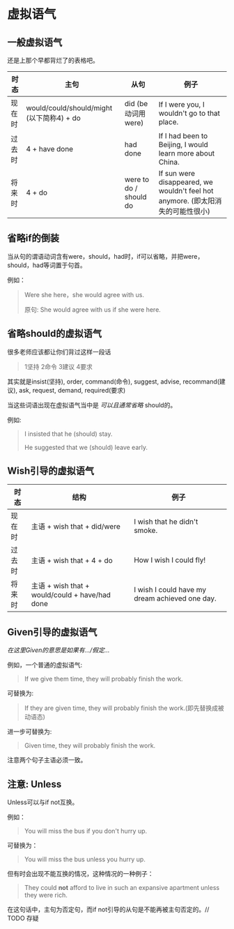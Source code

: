 # 虚拟语气

## 一般虚拟语气

还是上那个早都背烂了的表格吧。

时态 | 主句 | 从句 | 例子
---- | ---- | ---- | ----
现在时 | would/could/should/might (以下简称4) + do | did (be动词用were) | If I were you, I wouldn't go to that place.
过去时 | 4 + have done | had done | If I had been to Beijing, I would learn more about China.
将来时 | 4 + do | were to do / should do | If sun were disappeared, we wouldn't feel hot anymore. (即太阳消失的可能性很小)

## 省略if的倒装

当从句的谓语动词含有were，should，had时，if可以省略，并把were，should，had等词置于句首。

例如：

> Were she here，she would agree with us.
>
> 原句: She would agree with us if she were here.

## 省略should的虚拟语气

很多老师应该都让你们背过这样一段话

> 1坚持 2命令 3建议 4要求

其实就是insist(坚持), order, command(命令), suggest, advise, recommand(建议), ask, request, demand, required(要求)

当这些词语出现在虚拟语气当中是 _可以且通常省略_ should的。

例如:

> I insisted that he (should) stay.
>
> He suggested that we (should) leave early.

## Wish引导的虚拟语气

时态 | 结构 | 例子
---- | ---- | ----
现在时 | 主语 + wish that + did/were | I wish that he didn't smoke.
过去时 | 主语 + wish that + 4 + do | How I wish I could fly!
将来时 | 主语 + wish that + would/could + have/had done | I wish I could have my dream achieved one day.

## Given引导的虚拟语气

_在这里Given的意思是如果有.../假定..._

例如，一个普通的虚拟语气:

> If we give them time, they will probably finish the work.

可替换为:

> If they are given time, they will probably finish the work.(即先替换成被动语态)

进一步可替换为:

> Given time, they will probably finish the work.

注意两个句子主语必须一致。

## 注意: Unless

Unless可以与if not互换。

例如：

> You will miss the bus if you don't hurry up.

可替换为：

> You will miss the bus unless you hurry up.

但有时会出现不能互换的情况，这种情况的一种例子：

> They could **not** afford to live in such an expansive apartment unless they were rich.

在这句话中，主句为否定句，而if not引导的从句是不能再被主句否定的。// TODO 存疑
